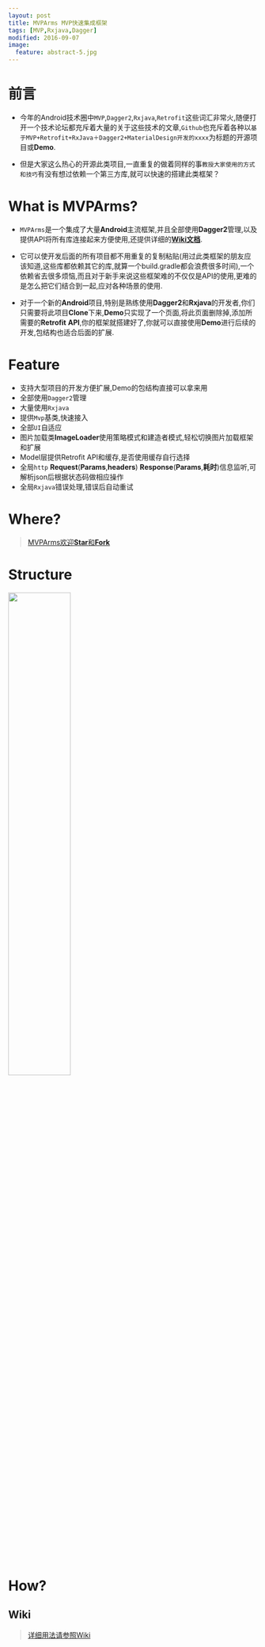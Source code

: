```yaml
---
layout: post
title: MVPArms MVP快速集成框架
tags: [MVP,Rxjava,Dagger]
modified: 2016-09-07
image:
  feature: abstract-5.jpg
---
```


# 前言

* 今年的Android技术圈中`MVP`,`Dagger2`,`Rxjava`,`Retrofit`这些词汇非常火,随便打开一个技术论坛都充斥着大量的关于这些技术的文章,`Github`也充斥着各种以`基于MVP+Retrofit+RxJava＋Dagger2+MaterialDesign开发的xxxx`为标题的开源项目或**Demo**.

* 但是大家这么热心的开源此类项目,一直重复的做着同样的事`教授大家使用的方式和技巧`有没有想过依赖一个第三方库,就可以快速的搭建此类框架？


# What is MVPArms?

* `MVPArms`是一个集成了大量**Android**主流框架,并且全部使用**Dagger2**管理,以及提供API将所有库连接起来方便使用,还提供详细的[**Wiki文档**](https://github.com/JessYanCoding/MVPArms/wiki).

* 它可以使开发后面的所有项目都不用重复的复制粘贴(用过此类框架的朋友应该知道,这些库都依赖其它的库,就算一个build.gradle都会浪费很多时间),一个依赖省去很多烦恼,而且对于新手来说这些框架难的不仅仅是API的使用,更难的是怎么把它们结合到一起,应对各种场景的使用.

* 对于一个新的**Android**项目,特别是熟练使用**Dagger2**和**Rxjava**的开发者,你们只需要将此项目**Clone**下来,**Demo**只实现了一个页面,将此页面删除掉,添加所需要的**Retrofit** **API**,你的框架就搭建好了,你就可以直接使用**Demo**进行后续的开发,包结构也适合后面的扩展.

# Feature

* 支持大型项目的开发方便扩展,Demo的包结构直接可以拿来用
* 全部使用`Dagger2`管理
* 大量使用`Rxjava`
* 提供`Mvp`基类,快速接入
* 全部`UI`自适应
* 图片加载类**ImageLoader**使用策略模式和建造者模式,轻松切换图片加载框架和扩展
* Model层提供Retrofit API和缓存,是否使用缓存自行选择
* 全局`http` **Request**(**Params**,**headers**) **Response**(**Params**,**耗时**)信息监听,可解析json后根据状态码做相应操作
* 全局`Rxjava`错误处理,错误后自动重试

# Where?

>[MVPArms欢迎**Star**和**Fork**](https://github.com/JessYanCoding/MVPArms)

# Structure

<img src="https://github.com/JessYanCoding/MVPArms/raw/master/image/package.png" width="50%" height="50%">

# How?

## Wiki

> [详细用法请参照Wiki](https://github.com/JessYanCoding/MVPArms/wiki)



